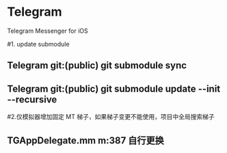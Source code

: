 # Telegram
Telegram Messenger for iOS

#1. update submodule
## Telegram git:(public) git submodule sync
## Telegram git:(public) git submodule update --init --recursive

#2.仅模拟器增加固定 MT 梯子，如果梯子变更不能使用，项目中全局搜索梯子
## TGAppDelegate.mm m:387 自行更换


